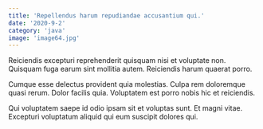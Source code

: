 ```yaml
---
title: 'Repellendus harum repudiandae accusantium qui.'
date: '2020-9-2'
category: 'java'
image: 'image64.jpg'
---
```


Reiciendis excepturi reprehenderit quisquam nisi et voluptate non. Quisquam fuga earum sint mollitia autem. Reiciendis harum quaerat porro.
 Cumque esse delectus provident quia molestias. Culpa rem doloremque quasi rerum. Dolor facilis quia. Voluptatem est porro nobis hic et reiciendis.
 Qui voluptatem saepe id odio ipsam sit et voluptas sunt. Et magni vitae. Excepturi voluptatum aliquid qui eum suscipit dolores qui.
